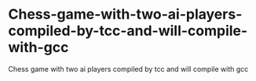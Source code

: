 # Chess-game-with-two-ai-players-compiled-by-tcc-and-will-compile-with-gcc
Chess game with two ai players compiled by tcc and will compile with gcc
